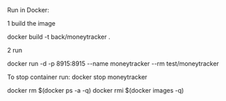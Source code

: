 Run in Docker:

1 build the image

docker build -t back/moneytracker .

2 run

docker run -d -p 8915:8915 --name moneytracker --rm test/moneytracker

To stop container run:
docker stop moneytracker


docker rm $(docker ps -a -q)
docker rmi $(docker images -q)
